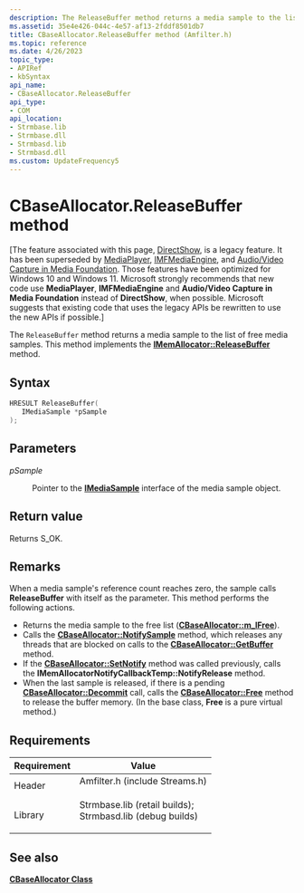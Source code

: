 ```yaml
---
description: The ReleaseBuffer method returns a media sample to the list of free media samples. This method implements the IMemAllocator::ReleaseBuffer method.
ms.assetid: 35e4e426-044c-4e57-af13-2fddf8501db7
title: CBaseAllocator.ReleaseBuffer method (Amfilter.h)
ms.topic: reference
ms.date: 4/26/2023
topic_type: 
- APIRef
- kbSyntax
api_name: 
- CBaseAllocator.ReleaseBuffer
api_type: 
- COM
api_location: 
- Strmbase.lib
- Strmbase.dll
- Strmbasd.lib
- Strmbasd.dll
ms.custom: UpdateFrequency5
---
```


# CBaseAllocator.ReleaseBuffer method

\[The feature associated with this page, [DirectShow](/windows/win32/directshow/directshow), is a legacy feature. It has been superseded by [MediaPlayer](/uwp/api/Windows.Media.Playback.MediaPlayer), [IMFMediaEngine](/windows/win32/api/mfmediaengine/nn-mfmediaengine-imfmediaengine), and [Audio/Video Capture in Media Foundation](windows/win32/medfound/audio-video-capture-in-media-foundation). Those features have been optimized for Windows 10 and Windows 11. Microsoft strongly recommends that new code use **MediaPlayer**, **IMFMediaEngine** and **Audio/Video Capture in Media Foundation** instead of **DirectShow**, when possible. Microsoft suggests that existing code that uses the legacy APIs be rewritten to use the new APIs if possible.\]

The `ReleaseBuffer` method returns a media sample to the list of free media samples. This method implements the [**IMemAllocator::ReleaseBuffer**](/windows/desktop/api/Strmif/nf-strmif-imemallocator-releasebuffer) method.

## Syntax


```C++
HRESULT ReleaseBuffer(
   IMediaSample *pSample
);
```



## Parameters

<dl> <dt>

*pSample* 
</dt> <dd>

Pointer to the [**IMediaSample**](/windows/desktop/api/Strmif/nn-strmif-imediasample) interface of the media sample object.

</dd> </dl>

## Return value

Returns S\_OK.

## Remarks

When a media sample's reference count reaches zero, the sample calls **ReleaseBuffer** with itself as the parameter. This method performs the following actions.

-   Returns the media sample to the free list ([**CBaseAllocator::m\_lFree**](cbaseallocator-m-lfree.md)).
-   Calls the [**CBaseAllocator::NotifySample**](cbaseallocator-notifysample.md) method, which releases any threads that are blocked on calls to the [**CBaseAllocator::GetBuffer**](cbaseallocator-getbuffer.md) method.
-   If the [**CBaseAllocator::SetNotify**](cbaseallocator-setnotify.md) method was called previously, calls the **IMemAllocatorNotifyCallbackTemp::NotifyRelease** method.
-   When the last sample is released, if there is a pending [**CBaseAllocator::Decommit**](cbaseallocator-decommit.md) call, calls the [**CBaseAllocator::Free**](cbaseallocator-free.md) method to release the buffer memory. (In the base class, **Free** is a pure virtual method.)

## Requirements



| Requirement | Value |
|--------------------|--------------------------------------------------------------------------------------------------------------------------------------------------------------------------------------------|
| Header<br/>  | <dl> <dt>Amfilter.h (include Streams.h)</dt> </dl>                                                                                  |
| Library<br/> | <dl> <dt>Strmbase.lib (retail builds); </dt> <dt>Strmbasd.lib (debug builds)</dt> </dl> |



## See also

<dl> <dt>

[**CBaseAllocator Class**](cbaseallocator.md)
</dt> </dl>

 

 




